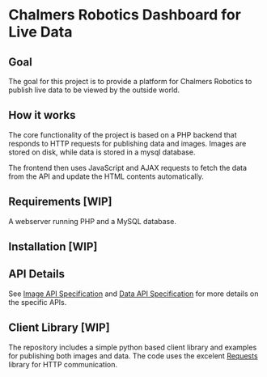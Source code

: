 
# Chalmers Robotics Dashboard for Live Data
## Goal
The goal for this project is to provide a platform for Chalmers Robotics to publish live data to be viewed by the outside world.

## How it works
The core functionality of the project is based on a PHP backend that responds to HTTP requests for publishing data and images. Images are stored on disk, while data is stored in a mysql database.

The frontend then uses JavaScript and AJAX requests to fetch the data from the API and update the HTML contents automatically.

## Requirements [WIP]
A webserver running PHP and a MySQL database.


## Installation [WIP]


## API Details
See [Image API Specification](docs/api-image-specification.md) and [Data API Specification]() for more details on the specific APIs.

## Client Library [WIP]
The repository includes a simple python based client library and examples for publishing both images and data. The code uses the excelent [Requests](http://docs.python-requests.org/en/master/) library for HTTP communication.
